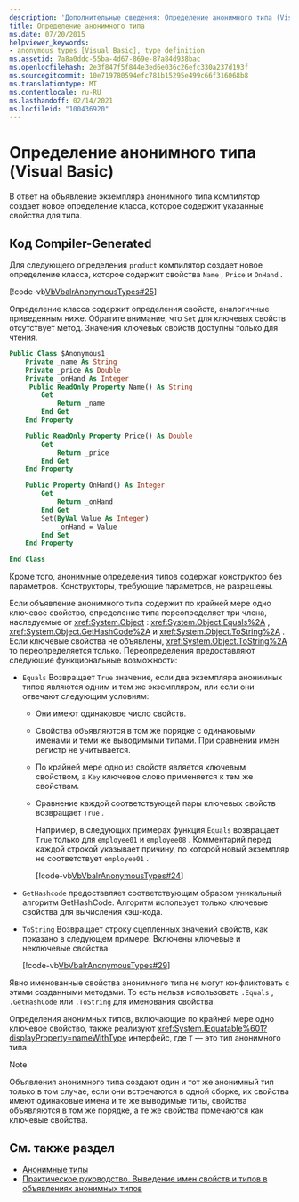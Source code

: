 ```yaml
---
description: 'Дополнительные сведения: Определение анонимного типа (Visual Basic)'
title: Определение анонимного типа
ms.date: 07/20/2015
helpviewer_keywords:
- anonymous types [Visual Basic], type definition
ms.assetid: 7a8a0ddc-55ba-4d67-869e-87a84d938bac
ms.openlocfilehash: 2e3f847f5f844e3ed6e036c26efc330a237d193f
ms.sourcegitcommit: 10e719780594efc781b15295e499c66f316068b8
ms.translationtype: MT
ms.contentlocale: ru-RU
ms.lasthandoff: 02/14/2021
ms.locfileid: "100436920"
---
```

# <a name="anonymous-type-definition-visual-basic"></a>Определение анонимного типа (Visual Basic)

В ответ на объявление экземпляра анонимного типа компилятор создает новое определение класса, которое содержит указанные свойства для типа.

## <a name="compiler-generated-code"></a>Код Compiler-Generated

Для следующего определения `product` компилятор создает новое определение класса, которое содержит свойства `Name` , `Price` и `OnHand` .

[!code-vb[VbVbalrAnonymousTypes#25](~/samples/snippets/visualbasic/VS_Snippets_VBCSharp/VbVbalrAnonymousTypes/VB/Class2.vb#25)]

Определение класса содержит определения свойств, аналогичные приведенным ниже. Обратите внимание, что `Set` для ключевых свойств отсутствует метод. Значения ключевых свойств доступны только для чтения.

```vb
Public Class $Anonymous1
    Private _name As String
    Private _price As Double
    Private _onHand As Integer
     Public ReadOnly Property Name() As String
        Get
            Return _name
        End Get
    End Property

    Public ReadOnly Property Price() As Double
        Get
            Return _price
        End Get
    End Property

    Public Property OnHand() As Integer
        Get
            Return _onHand
        End Get
        Set(ByVal Value As Integer)
            _onHand = Value
        End Set
    End Property

End Class
```

Кроме того, анонимные определения типов содержат конструктор без параметров. Конструкторы, требующие параметров, не разрешены.

Если объявление анонимного типа содержит по крайней мере одно ключевое свойство, определение типа переопределяет три члена, наследуемые от <xref:System.Object> : <xref:System.Object.Equals%2A> , <xref:System.Object.GetHashCode%2A> и <xref:System.Object.ToString%2A> . Если ключевые свойства не объявлены, <xref:System.Object.ToString%2A> то переопределяется только. Переопределения предоставляют следующие функциональные возможности:

- `Equals` Возвращает `True` значение, если два экземпляра анонимных типов являются одним и тем же экземпляром, или если они отвечают следующим условиям:

  - Они имеют одинаковое число свойств.

  - Свойства объявляются в том же порядке с одинаковыми именами и теми же выводимыми типами. При сравнении имен регистр не учитывается.

  - По крайней мере одно из свойств является ключевым свойством, а `Key` ключевое слово применяется к тем же свойствам.

  - Сравнение каждой соответствующей пары ключевых свойств возвращает `True` .

    Например, в следующих примерах функция `Equals` возвращает `True` только для `employee01` и `employee08` . Комментарий перед каждой строкой указывает причину, по которой новый экземпляр не соответствует `employee01` .

    [!code-vb[VbVbalrAnonymousTypes#24](~/samples/snippets/visualbasic/VS_Snippets_VBCSharp/VbVbalrAnonymousTypes/VB/Class2.vb#24)]

- `GetHashcode` предоставляет соответствующим образом уникальный алгоритм GetHashCode. Алгоритм использует только ключевые свойства для вычисления хэш-кода.

- `ToString` Возвращает строку сцепленных значений свойств, как показано в следующем примере. Включены ключевые и неключевые свойства.

  [!code-vb[VbVbalrAnonymousTypes#29](~/samples/snippets/visualbasic/VS_Snippets_VBCSharp/VbVbalrAnonymousTypes/VB/Class2.vb#29)]

Явно именованные свойства анонимного типа не могут конфликтовать с этими созданными методами. То есть нельзя использовать `.Equals` , `.GetHashCode` или `.ToString` для именования свойства.

Определения анонимных типов, включающие по крайней мере одно ключевое свойство, также реализуют <xref:System.IEquatable%601?displayProperty=nameWithType> интерфейс, где `T` — это тип анонимного типа.

> [!NOTE]
> Объявления анонимного типа создают один и тот же анонимный тип только в том случае, если они встречаются в одной сборке, их свойства имеют одинаковые имена и те же выводимые типы, свойства объявляются в том же порядке, а те же свойства помечаются как ключевые свойства.

## <a name="see-also"></a>См. также раздел

- [Анонимные типы](anonymous-types.md)
- [Практическое руководство. Выведение имен свойств и типов в объявлениях анонимных типов](how-to-infer-property-names-and-types-in-anonymous-type-declarations.md)
